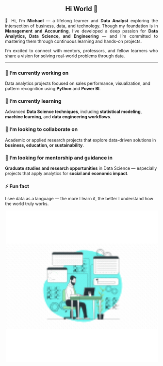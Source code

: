 <h2 align="center">Hi World 👋</h2>

<p align="justify">
👋 Hi, I’m <b>Michael</b> — a lifelong learner and <b>Data Analyst</b> exploring the intersection of business, data, and technology.  
Though my foundation is in <b>Management and Accounting</b>, I’ve developed a deep passion for <b>Data Analytics, Data Science, and Engineering</b> — and I’m committed to mastering them through continuous learning and hands-on projects.  
</p>

<p align="justify">
I’m excited to connect with mentors, professors, and fellow learners who share a vision for solving real-world problems through data.
</p>

<hr>

<p align="justify">

### 🔭 I’m currently working on  
Data analytics projects focused on sales performance, visualization, and pattern recognition using <b>Python</b> and <b>Power BI</b>.

### 🌱 I’m currently learning  
Advanced <b>Data Science techniques</b>, including <b>statistical modeling</b>, <b>machine learning</b>, and <b>data engineering workflows</b>.

### 👯 I’m looking to collaborate on  
Academic or applied research projects that explore data-driven solutions in <b>business, education, or sustainability</b>.

### 🤝 I’m looking for mentorship and guidance in  
<b>Graduate studies and research opportunities</b> in Data Science — especially projects that apply analytics for <b>social and economic impact</b>.

### ⚡ Fun fact  
I see data as a language — the more I learn it, the better I understand how the world truly works.

</p>

<div align="right">
  <img src="./Profile.gif" width="500" alt="Profile GIF">
</div>
